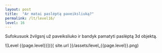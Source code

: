 ```yaml
---
layout: post
title:  "Ar matai paslėptą paveiksliuką?"
permalink: /lt/level16/
level: 16
---
```

Sufokusuok žvilgsnį už paveiksliuko ir bandyk pamatyti paslėptą 3d objektą.

![Level {{page.level}}]({{ site.url }}/assets/level_{{page.level}}.png)